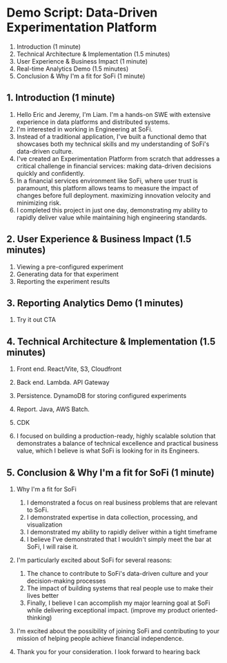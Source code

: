 # Demo Script: Data-Driven Experimentation Platform

1. Introduction (1 minute)
2. Technical Architecture & Implementation (1.5 minutes)
3. User Experience & Business Impact (1 minute)
4. Real-time Analytics Demo (1.5 minutes)
5. Conclusion & Why I'm a fit for SoFi (1 minute)

## 1. Introduction (1 minute)
1. Hello Eric and Jeremy, I'm Liam. I'm a hands-on SWE with extensive experience in data platforms and distributed systems.
2. I'm interested in working in Engineering at SoFi.
3. Instead of a traditional application, I've built a functional demo that showcases both my technical skills and my understanding of SoFi's data-driven culture.
4. I've created an Experimentation Platform from scratch that addresses a critical challenge in financial services: making data-driven decisions quickly and confidently.
5. In a financial services environment like SoFi, where user trust is paramount, this platform allows teams to measure the impact of changes before full deployment. maximizing innovation velocity and minimizing risk.
6. I completed this project in just one day, demonstrating my ability to rapidly deliver value while maintaining high engineering standards.

## 2. User Experience & Business Impact (1.5 minutes)
1. Viewing a pre-configured experiment
2. Generating data for that experiment
3. Reporting the experiment results

## 3. Reporting Analytics Demo (1 minutes)
1. Try it out CTA

## 4. Technical Architecture & Implementation (1.5 minutes) 
1. Front end. React/Vite, S3, Cloudfront
2. Back end. Lambda. API Gateway
3. Persistence. DynamoDB for storing configured experiments
4. Report. Java, AWS Batch.
5. CDK

6. I focused on building a production-ready, highly scalable solution that demonstrates a balance of technical excellence and practical business value, which I believe is what SoFi is looking for in its Engineers.

## 5. Conclusion & Why I'm a fit for SoFi (1 minute)
1. Why I'm a fit for SoFi
   1. I demonstrated a focus on real business problems that are relevant to SoFi.
   2. I demonstrated expertise in data collection, processing, and visualization
   3. I demonstrated my ability to rapidly deliver within a tight timeframe
   4. I believe I've demonstrated that I wouldn't simply meet the bar at SoFi, I will raise it.

2. I'm particularly excited about SoFi for several reasons:
   1. The chance to contribute to SoFi's data-driven culture and your decision-making processes
   2. The impact of building systems that real people use to make their lives better
   3. Finally, I believe I can accomplish my major learning goal at SoFi while delivering exceptional impact. (improve my product oriented-thinking)

3. I'm excited about the possibility of joining SoFi and contributing to your mission of helping people achieve financial independence.
4. Thank you for your consideration. I look forward to hearing back